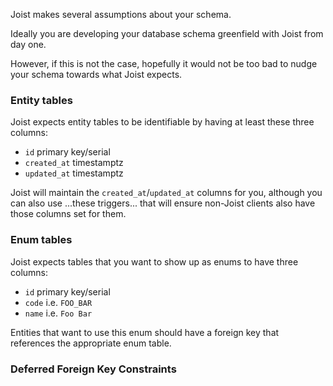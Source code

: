 
Joist makes several assumptions about your schema.

Ideally you are developing your database schema greenfield with Joist from day one.

However, if this is not the case, hopefully it would not be too bad to nudge your schema towards what Joist expects.

### Entity tables

Joist expects entity tables to be identifiable by having at least these three columns:

* `id` primary key/serial
* `created_at` timestamptz
* `updated_at` timestamptz

Joist will maintain the `created_at`/`updated_at` columns for you, although you can also use ...these triggers... that will ensure non-Joist clients also have those columns set for them.

### Enum tables

Joist expects tables that you want to show up as enums to have three columns:

* `id` primary key/serial
* `code` i.e. `FOO_BAR`
* `name` i.e. `Foo Bar`

Entities that want to use this enum should have a foreign key that references the appropriate enum table.

### Deferred Foreign Key Constraints


